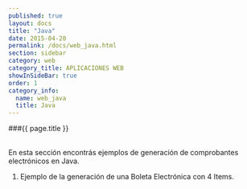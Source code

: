 ```yaml
--- 
published: true 
layout: docs 
title: "Java" 
date: 2015-04-20 
permalink: /docs/web_java.html 
section: sidebar
category: web 
category_title: APLICACIONES WEB 
showInSideBar: true
order: 1
category_info:
  name: web_java
  title: Java
---
```


###{{ page.title }}

<br/>
En esta sección encontrás ejemplos de generación de comprobantes electrónicos en Java.

1) Ejemplo de la generación de una Boleta Electrónica con 4 Items.


<style type="text/css">
  .gist-file
  .gist-data {max-height: 500px;}
</style>

<script src="https://gist.github.com/factus-lib/b8cddde7f0ec3425389c.js"></script>
